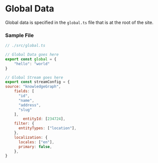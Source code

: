 # Global Data

Global data is specified in the `global.ts` file that is at the root of the site. 

### Sample File

```jsx
// ./src/global.ts

// Global Data goes here
export const global = {
	"hello": "world"
}

// Global Stream goes here
export const streamConfig = {
source: "knowledgeGraph",
    fields: [
      "id",      
      "name",
      "address",
      "slug"
    ],
		entityId: [234724],
    filter: {
      entityTypes: ["location"],
    },
    localization: {
      locales: ["en"],
      primary: false,
    },
}

```